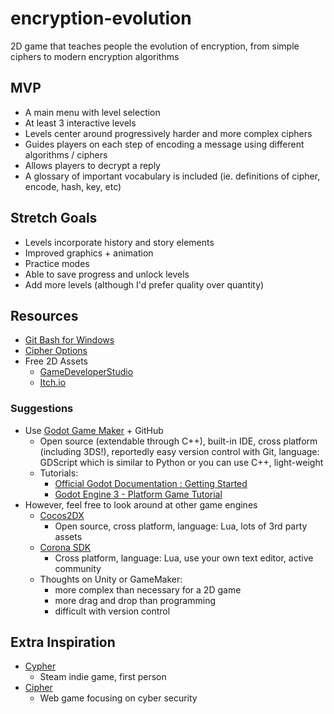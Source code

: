 # encryption-evolution
2D game that teaches people the evolution of encryption, from simple ciphers to modern encryption algorithms

## MVP
- A main menu with level selection
- At least 3 interactive levels 
- Levels center around progressively harder and more complex ciphers
- Guides players on each step of encoding a message using different algorithms / ciphers
- Allows players to decrypt a reply
- A glossary of important vocabulary is included (ie. definitions of cipher, encode, hash, key, etc)

## Stretch Goals
- Levels incorporate history and story elements
- Improved graphics + animation
- Practice modes
- Able to save progress and unlock levels
- Add more levels (although I'd prefer quality over quantity)

## Resources
- [Git Bash for Windows](https://gitforwindows.org)
- [Cipher Options](http://practicalcryptography.com/ciphers/)
- Free 2D Assets 
  - [GameDeveloperStudio](https://www.gamedeveloperstudio.com/index.php)
  - [Itch.io](https://itch.io/game-assets/free/tag-2d)
### Suggestions
- Use [Godot Game Maker](https://godotengine.org/) + GitHub
  - Open source (extendable through C++), built-in IDE, cross platform (including 3DS!), reportedly easy version control with Git, language: GDScript which is similar to Python or you can use C++, light-weight
  - Tutorials:
    - [Official Godot Documentation : Getting Started](https://docs.godotengine.org/en/3.1/getting_started/step_by_step/index.html)
    - [Godot Engine 3 - Platform Game Tutorial](https://www.youtube.com/watch?v=wETY5_9kFtA) 
- However, feel free to look around at other game engines
  - [Cocos2DX](https://cocos2d-x.org/)
    - Open source, cross platform, language: Lua, lots of 3rd party assets
  - [Corona SDK](https://coronalabs.com/)
    - Cross platform, language: Lua, use your own text editor, active community
  - Thoughts on Unity or GameMaker: 
    - more complex than necessary for a 2D game
    - more drag and drop than programming
    - difficult with version control
    
## Extra Inspiration 
- [Cypher](https://store.steampowered.com/app/746710/Cypher/)
  - Steam indie game, first person
- [Cipher](http://www.gamemastertips.com/cipher/cipher.htm)
  - Web game focusing on cyber security

